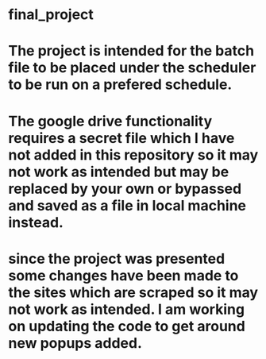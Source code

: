 # final_project


# The project is intended for the batch file to be placed under the scheduler to be run on a prefered schedule.
# The google drive functionality requires a secret file which I have not added in this repository so it may not work as intended but may be replaced by your own or bypassed and saved as a file in local machine instead.
# since the project was presented some changes have been made to the sites which are scraped so it may not work as intended. I am working on updating the code to get around new popups added.
